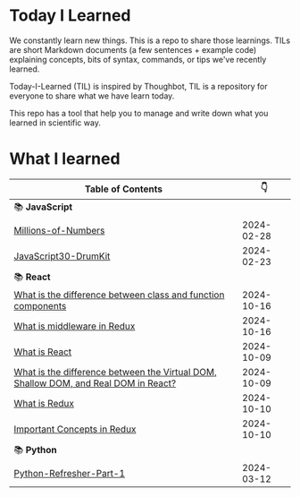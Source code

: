# Today I Learned

We constantly learn new things. This is a repo to share those learnings.
TILs are short Markdown documents (a few sentences + example code) explaining
concepts, bits of syntax, commands, or tips we've recently learned.

Today-I-Learned (TIL) is inspired by Thoughbot, TIL is a repository for everyone to share what we have learn today.

This repo has a tool that help you to manage and write down what you learned in scientific way.

# What I learned

| Table of Contents | :point_down: |
| -------- | -------- |
| :books: **JavaScript** | |
| [Millions-of-Numbers](JavaScript/millions-of-numbers.md) | 2024-02-28 |
| [JavaScript30-DrumKit](JavaScript/javascript30-DrumKit.md) | 2024-02-23 |
| :books: **React** | |
| [What is the difference between class and function components](React/redux-concepts.md) | 2024-10-16 |
| [What is middleware in Redux](React/redux-concepts.md) | 2024-10-16|
| [What is React](React/what-is-react.md) | 2024-10-09 |
| [What is the difference between the Virtual DOM, Shallow DOM, and Real DOM in React?](React/the-DOM.md) | 2024-10-09 |
| [What is Redux](React/what-is-redux.md) | 2024-10-10 |
| [Important Concepts in Redux](React/redux-concepts.md) | 2024-10-10 |
| :books: **Python** | |
| [Python-Refresher-Part-1](Python/Python-Refresher-Part-1.md) | 2024-03-12 |
